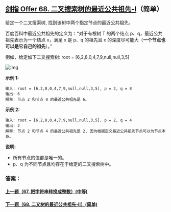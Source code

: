 ## [剑指 Offer 68. 二叉搜索树的最近公共祖先-I](https://leetcode-cn.com/problems/er-cha-sou-suo-shu-de-zui-jin-gong-gong-zu-xian-lcof/)（简单）

给定一个二叉搜索树, 找到该树中两个指定节点的最近公共祖先。

百度百科中最近公共祖先的定义为：“对于有根树 T 的两个结点 p、q，最近公共祖先表示为一个结点 x，满足 x 是 p、q 的祖先且 x 的深度尽可能大（**一个节点也可以是它自己的祖先**）。”

例如，给定如下二叉搜索树:  root = [6,2,8,0,4,7,9,null,null,3,5]

![img](https://assets.leetcode-cn.com/aliyun-lc-upload/uploads/2018/12/14/binarysearchtree_improved.png)

**示例 1:**

```
输入: root = [6,2,8,0,4,7,9,null,null,3,5], p = 2, q = 8
输出: 6 
解释: 节点 2 和节点 8 的最近公共祖先是 6。
```

**示例 2:**

```
输入: root = [6,2,8,0,4,7,9,null,null,3,5], p = 2, q = 4
输出: 2
解释: 节点 2 和节点 4 的最近公共祖先是 2, 因为根据定义最近公共祖先节点可以为节点本身。
```



**说明:**

- 所有节点的值都是唯一的。
- p、q 为不同节点且均存在于给定的二叉搜索树中。



### 答案：



#### [上一题（67. 把字符串转换成整数）(中等)](https://github.com/sdwwld/leetCode/blob/master/src/main/java/com/wld/java/offer/剑指Offer67.md)

#### [下一题（68. 二叉树的最近公共祖先-II）(简单)](https://github.com/sdwwld/leetCode/blob/master/src/main/java/com/wld/java/offer/剑指Offer68-II.md)